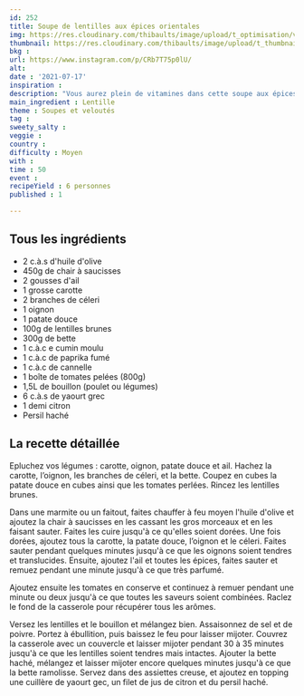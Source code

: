 ```yaml
---
id: 252
title: Soupe de lentilles aux épices orientales
img: https://res.cloudinary.com/thibaults/image/upload/t_optimisation/v1626632816/Recipes/20210717_soupe_lentilles_epices.jpg
thumbnail: https://res.cloudinary.com/thibaults/image/upload/t_thumbnail_josie/v1626632816/Recipes/20210717_soupe_lentilles_epices.jpg
bkg : 
url: https://www.instagram.com/p/CRb7T75p0lU/
alt: 
date : '2021-07-17'
inspiration : 
description: "Vous aurez plein de vitamines dans cette soupe aux épices orientales."
main_ingredient : Lentille
theme : Soupes et veloutés
tag : 
sweety_salty : 
veggie : 
country : 
difficulty : Moyen
with : 
time : 50
event : 
recipeYield : 6 personnes
published : 1

---
```


## Tous les ingrédients
 - 2 c.à.s d'huile d'olive
 - 450g de chair à saucisses
 - 2 gousses d'ail
 - 1 grosse carotte
 - 2 branches de céleri
 - 1 oignon
 - 1 patate douce
 - 100g de lentilles brunes
 - 300g de bette
 - 1 c.à.c e cumin moulu
 - 1 c.à.c de paprika fumé
 - 1 c.à.c de cannelle
 - 1 boîte de tomates pelées (800g)
 - 1,5L de bouillon (poulet ou légumes)
 - 6 c.à.s de yaourt grec
 - 1 demi citron
 - Persil haché


## La recette détaillée
Epluchez vos légumes : carotte, oignon, patate douce et ail. Hachez la carotte, l’oignon, les branches de céleri, et la bette. Coupez en cubes la patate douce en cubes ainsi que les tomates perlées. Rincez les lentilles brunes.

Dans une marmite ou un faitout, faites chauffer à feu moyen l'huile d'olive et ajoutez la chair à saucisses en les cassant les gros morceaux et en les faisant sauter. Faites les cuire jusqu'à ce qu'elles soient dorées. Une fois dorées, ajoutez tous la carotte, la patate douce, l’oignon et le céleri. Faites sauter pendant quelques minutes jusqu'à ce que les oignons soient tendres et translucides. Ensuite, ajoutez l'ail et toutes les épices, faites sauter et remuez pendant une minute jusqu'à ce que très parfumé. 

Ajoutez ensuite les tomates en conserve et continuez à remuer pendant une minute ou deux jusqu'à ce que toutes les saveurs soient combinées. Raclez le fond de la casserole pour récupérer tous les arômes.

Versez les lentilles et le bouillon et mélangez bien. Assaisonnez de sel et de poivre. Portez à ébullition, puis baissez le feu pour laisser mijoter. Couvrez la casserole avec un couvercle et laisser mijoter pendant 30 à 35 minutes jusqu'à ce que les lentilles soient tendres mais intactes. Ajouter la bette haché, mélangez et laisser mijoter encore quelques minutes jusqu'à ce que la bette ramolisse. Servez dans des assiettes creuse, et ajoutez en topping une cuillère de yaourt gec, un filet de jus de citron et du persil haché.